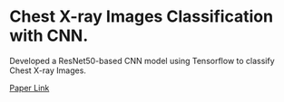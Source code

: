 # Chest X-ray Images Classification with CNN.

Developed a ResNet50-based CNN model using Tensorflow to classify Chest X-ray Images.

[Paper Link](https://www.researchgate.net/profile/Kaplan-Kaplan/publication/367254188_Chest_X-Ray_Images_Classification_with_CNN/links/63c91775e922c50e99a80386/Chest-X-Ray-Images-Classification-with-CNN.pdf)
